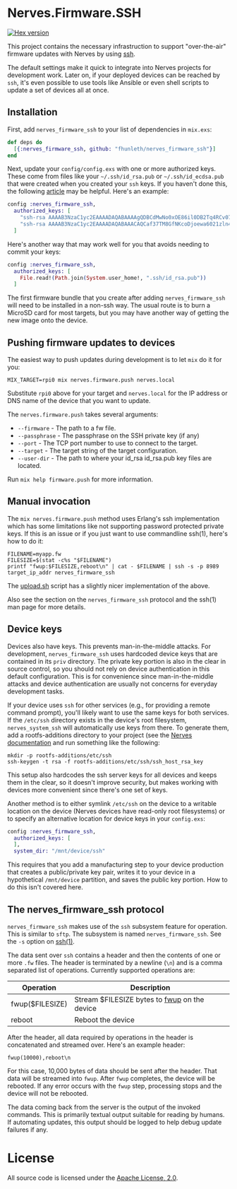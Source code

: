 # Nerves.Firmware.SSH

[![Hex version](https://img.shields.io/hexpm/v/nerves_firmware_ssh.svg "Hex version")](https://hex.pm/packages/nerves_firmware_ssh)

This project contains the necessary infrastruction to support "over-the-air"
firmware updates with Nerves by using
[ssh](https://en.wikipedia.org/wiki/Secure_Shell).

The default settings make it quick to integrate into Nerves projects for
development work. Later on, if your deployed devices can be reached by `ssh`,
it's even possible to use tools like Ansible or even shell scripts to update a
set of devices all at once.

## Installation

First, add `nerves_firmware_ssh` to your list of dependencies in `mix.exs`:

```elixir
def deps do
  [{:nerves_firmware_ssh, github: "fhunleth/nerves_firmware_ssh"}]
end
```

Next, update your `config/config.exs` with one or more authorized keys. These
come from files like your `~/.ssh/id_rsa.pub` or `~/.ssh/id_ecdsa.pub` that were
created when you created your `ssh` keys. If you haven't done this, the following
[article](https://help.github.com/articles/generating-a-new-ssh-key-and-adding-it-to-the-ssh-agent/)
may be helpful. Here's an example:

```elixir
config :nerves_firmware_ssh,
  authorized_keys: [
    "ssh-rsa AAAAB3NzaC1yc2EAAAADAQABAAAAgQDBCdMwNo0xOE86il0DB2Tq4RCv07XvnV7W1uQBlOOE0ZZVjxmTIOiu8XcSLy0mHj11qX5pQH3Th6Jmyqdj",
    "ssh-rsa AAAAB3NzaC1yc2EAAAADAQABAAACAQCaf37TM8GfNKcoDjoewa6021zln4GvmOiXqW6SRpF61uNWZXurPte1u8frrJX1P/hGxCL7YN3cV6eZqRiF"
  ]
```

Here's another way that may work well for you that avoids needing to commit your keys:

```elixir
config :nerves_firmware_ssh,
  authorized_keys: [
    File.read!(Path.join(System.user_home!, ".ssh/id_rsa.pub"))
  ]
```

The first firmware bundle that you create after adding `nerves_firmware_ssh`
will need to be installed in a non-ssh way. The usual route is to burn a MicroSD
card for most targets, but you may have another way of getting the new image
onto the device.

## Pushing firmware updates to devices

The easiest way to push updates during development is to let `mix` do it for
you:

```
MIX_TARGET=rpi0 mix nerves.firmware.push nerves.local
```

Substitute `rpi0` above for your target and `nerves.local` for the IP address or
DNS name of the device that you want to update.

The `nerves.firmware.push` takes several arguments:

   * `--firmware` - The path to a fw file.
   * `--passphrase` - The passphrase on the SSH private key (if any)
   * `--port` - The TCP port number to use to connect to the target.
   * `--target` - The target string of the target configuration.
   * `--user-dir` - The path to where your id_rsa id_rsa.pub key files are located.

Run `mix help firmware.push` for more information.

## Manual invocation

The `mix nerves.firmware.push` method uses Erlang's ssh implementation which has
some limitations like not supporting password protected private keys. If this is
an issue or if you just want to use commandline ssh(1), here's how to do it:

```
FILENAME=myapp.fw
FILESIZE=$(stat -c%s "$FILENAME")
printf "fwup:$FILESIZE,reboot\n" | cat - $FILENAME | ssh -s -p 8989 target_ip_addr nerves_firmware_ssh
```

The
[upload.sh](https://github.com/fhunleth/nerves_firmware_ssh/blob/master/upload.sh)
script has a slightly nicer implementation of the above.

Also see the section on the `nerves_firmware_ssh` protocol and the ssh(1) man page
for more details.

## Device keys

Devices also have keys. This prevents man-in-the-middle attacks. For
development, `nerves_firmware_ssh` uses hardcoded device keys that are contained
in its `priv` directory. The private key portion is also in the clear in
source control, so you should not rely on device authentication in this default
configuration. This is for convenience since man-in-the-middle attacks and
device authentication are usually not concerns for everyday development tasks.

If your device uses `ssh` for other services (e.g., for providing a remote
command prompt), you'll likely want to use the same keys for both services. If
the `/etc/ssh` directory exists in the device's root filesystem,
`nerves_system_ssh` will automatically use keys from there. To generate them,
add a rootfs-additions directory to your project (see the [Nerves
documentation](https://hexdocs.pm/nerves/advanced-configuration.html#root-filesystem-additions)
and run something like the following:

```
mkdir -p rootfs-additions/etc/ssh
ssh-keygen -t rsa -f rootfs-additions/etc/ssh/ssh_host_rsa_key
```

This setup also hardcodes the ssh server keys for all devices and keeps them in
the clear, so it doesn't improve security, but makes working with devices more
convenient since there's one set of keys.

Another method is to either symlink `/etc/ssh` on the device to a writable
location on the device (Nerves devices have read-only root filesystems) or to
specify an alternative location for device keys in your `config.exs`:

```elixir
config :nerves_firmware_ssh,
  authorized_keys: [
  ],
  system_dir: "/mnt/device/ssh"
```
This requires that you add a manufacturing step to your device production that
creates a public/private key pair, writes it to your device in a hypothetical
`/mnt/device` partition, and saves the public key portion. How to do this isn't
covered here.

## The nerves_firmware_ssh protocol

`nerves_firmware_ssh` makes use of the `ssh` subsystem feature for operation.
This is similar to `sftp`. The subsystem is named `nerves_firmware_ssh`. See the
`-s` option on [ssh(1)](https://man.openbsd.org/ssh).

The data sent over `ssh` contains a header and then the contents of one or more
`.fw` files. The header is terminated by a newline (`\n`) and is a comma
separated list of operations. Currently supported operations are:

Operation         | Description
------------------|------------
fwup($FILESIZE)   | Stream $FILESIZE bytes to [fwup](https://github.com/fhunleth/fwup) on the device
reboot            | Reboot the device

After the header, all data required by operations in the header is concatenated
and streamed over. Here's an example header:

`fwup(10000),reboot\n`

For this case, 10,000 bytes of data should be sent after the header. That data
will be streamed into `fwup`. After `fwup` completes, the device will be
rebooted. If any error occurs with the `fwup` step, processing stops and the
device will not be rebooted.

The data coming back from the server is the output of the invoked commands. This
is primarily textual output suitable for reading by humans. If automating
updates, this output should be logged to help debug update failures if any.

# License

All source code is licensed under the
[Apache License, 2.0](https://opensource.org/licenses/Apache-2.0).

